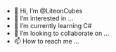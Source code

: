 - 👋 Hi, I’m @LiteonCubes
- 👀 I’m interested in ...
- 🌱 I’m currently learning C#
- 💞️ I’m looking to collaborate on ...
- 📫 How to reach me ...

<!---
LiteonCubes/LiteonCubes is a ✨ special ✨ repository because its `README.md` (this file) appears on your GitHub profile.
You can click the Preview link to take a look at your changes.
--->
